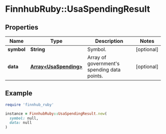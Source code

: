 # FinnhubRuby::UsaSpendingResult

## Properties

| Name | Type | Description | Notes |
| ---- | ---- | ----------- | ----- |
| **symbol** | **String** | Symbol. | [optional] |
| **data** | [**Array&lt;UsaSpending&gt;**](UsaSpending.md) | Array of government&#39;s spending data points. | [optional] |

## Example

```ruby
require 'finnhub_ruby'

instance = FinnhubRuby::UsaSpendingResult.new(
  symbol: null,
  data: null
)
```

